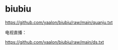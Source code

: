 # biubiu
https://github.com/yaalon/biubiu/raw/main/quanju.txt

电视直播：

https://github.com/yaalon/biubiu/raw/main/ds.txt
